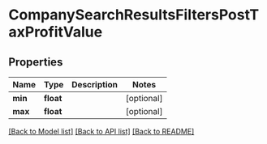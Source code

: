 # CompanySearchResultsFiltersPostTaxProfitValue

## Properties
Name | Type | Description | Notes
------------ | ------------- | ------------- | -------------
**min** | **float** |  | [optional] 
**max** | **float** |  | [optional] 

[[Back to Model list]](../README.md#documentation-for-models) [[Back to API list]](../README.md#documentation-for-api-endpoints) [[Back to README]](../README.md)


